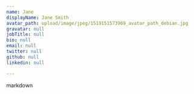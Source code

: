 ```yaml
---
name: Jane
displayName: Jane Smith
avatar_path: upload/image/jpeg/1519151573969_avatar_path_debian.jpg
gravatar: null
jobTitle: null
bio: null
email: null
twitter: null
github: null
linkedin: null

---
```


markdown

